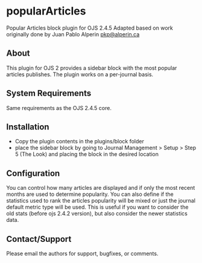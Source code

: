 popularArticles
===============

Popular Articles block plugin for OJS 2.4.5
Adapted based on work originally done by Juan Pablo Alperin <pkp@alperin.ca>

About
-----
This plugin for OJS 2 provides a sidebar block with the most popular articles publishes.  The plugin works on a per-journal basis.

System Requirements
-------------------
Same requirements as the OJS 2.4.5 core.

Installation
------------
- Copy the plugin contents in the plugins/block folder
- place the sidebar block by going to Journal Management > Setup > Step 5 (The Look) and placing the block in the desired location


Configuration
------------
You can control how many articles are displayed and if only the most recent months are used to determine popularity. You can also
define if the statistics used to rank the articles popularity will be mixed or just the journal default metric type will be used. 
This is useful if you want to consider the old stats (before ojs 2.4.2 version), but also consider the newer statistics data. 

Contact/Support
---------------
Please email the authors for support, bugfixes, or comments.
